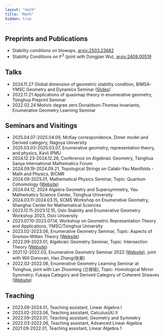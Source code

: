 ```yaml
---
layout: "math"
title: "Math"
hidden: true
---
```



## Preprints and Publications
- Stability conditions on blowups, [arxiv:2503.23682](https://arxiv.org/abs/2503.23682)
- Stability Conditions on $\mathbb{P}^3$ (joint with Dongjian Wu), [arxiv:2408.00519](https://arxiv.org/abs/2408.00519)

## Talks
- 2024.11.27 Global dimension of geometric stability condition, BIMSA-YMSC Geometry and Dynamics Seminar ([Slides](/file/GDSlides.pdf))
- 2022.11.21 Applications of quasimap theory in enumerative geometry, Tsinghua Preprint Seminar
- 2022.02.24 Motivic degree zero Donaldson-Thomas invariants, Enumerative Geometry Learning Seminar

## Seminars and Visitings
- 2025.04.07-2025.04.09, McKay correspondence, Dimer model and Derived category, Nagoya University
- 2025.03.03-2025.03.07, Enumerative geometry, representation theory, and physics, Kavli IPMU
- 2024.12.23-2024.12.26, Conference on Algebraic Geometry, Tsinghua Sanya International Mathematics Forum
- 2024.09.19-2024.09.21, Topological Strings on Calabi-Yau Manifolds - Math and Physics, BICMR
- 2024.09-2025.01, Mathematical Physics Seminar, Topic: Quantum Cohomology ([Website](/post/mathematical_physics_seminar_2024_autumn/))
- 2024.04.12, 2024 Algebra Geometry and Supersymmetry, Yau Mathematics Science Center, Tsinghua University
- 2024.03.11-2024.03.15, SCMS Workshop on Enumerative Geometry, Shanghai Center for Mathematical Sciences
- 2023.12.11-2023.12.15, Oslo Stability and Enumerative Geometry Workshop 2023, Oslo University
- 2023.07.10-2023.07.14, Workshop on Geometric Representation Theory and Applications, YMSC/Tsinghua University
- 2023.02-2023.06, Enumerative Geometry Seminar, Topic: Aspects of Gromov-Witten Theory ([Website](/post/enumerative_geometry_seminar_2023_spring/))
- 2022.09-2023.01, Algebraic Geometry Seminar, Topic: Intersection Theory ([Website](/post/algebraic_geometry_seminar_2022_fall/))
- 2021.12-2022.03, Enumerative Geometry Seminar 2022 ([Website](https://yau-msc-events.github.io/seminars.html)), joint with Will Donovan, Hao Zhang(张昊)
- 2022.02-2022.06, Enumerative Geometry Learning Seminar at Tsinghua, joint with Lan Zhuoming (兰倬铭), Topic: Homological Mirror Symmetry: Fukaya Category and Derived Category of Coherent Sheaves ([Website](/post/enumerative_geometry_seminar_2022/))

## Teaching
- 2023.09-2024.01, Teaching assistant, Linear Algebra I
- 2023.02-2023.06, Teaching assistant, Calculus(A) II
- 2022.09-2023.01, Teaching assistant, Geometry and Symmetry
- 2022.03-2022.06, Teaching assistant, Advanced Linear Algebra
- 2021.09-2022.01, Teaching assistant, Linear Algebra 1
